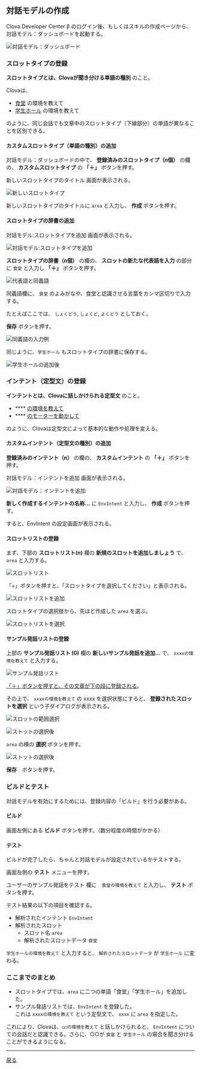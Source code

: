 ## 対話モデルの作成

Clova Developer Center β のログイン後、もしくはスキルの作成ページから、対話モデル：ダッシュボードを起動する。

![対話モデル：ダッシュボード](./fig11.png)

### スロットタイプの登録

**スロットタイプとは、Clovaが聞き分ける単語の種別** のこと。

Clovaは、

- <u>食堂</u> の環境を教えて
- <u>学生ホール</u> の環境を教えて

のように、同じ会話でも文章中のスロットタイプ（下線部分）の単語が異なることを区別できる。

#### カスタムスロットタイプ（単語の種別）の追加

対話モデル：ダッシュボードの中で、 **登録済みのスロットタイプ（n個）** の欄の、 **カスタムスロットタイプ** の **「＋」** ボタンを押す。

新しいスロットタイプのタイトル 画面が表示される。

![新しいスロットタイプ](./fig12.png)

新しいスロットタイプのタイトルに `area` と入力し、 **作成** ボタンを押す。

#### スロットタイプの辞書の追加

対話モデル:スロットタイプを追加 画面が表示される。

![対話モデル:スロットタイプを追加](./fig13.png)

**スロットタイプの辞書（n個）** の欄の、 **スロットの新たな代表語を入力** の部分に `食堂` と入力し **「＋」** ボタンを押す。

![代表語と同義語](./fig14.png)

同義語欄に、 `食堂` のよみがなや、食堂と認識させる言葉をカンマ区切りで入力する。

たとえばここでは、 `しょくどう`, `しょくど`, `よくどう` としておく。

**保存** ボタンを押す。

![同義語の入力例](./fig15.png)

同じように、`学生ホール` もスロットタイプの辞書に保存する。

![学生ホールの追加後](./fig16.png)


### インテント（定型文）の登録

**インテントとは、Clovaに話しかけられる定型文** のこと。

- **** <u>の環境を教えて</u>
- **** <u>のモーターを動かして</u>

のように、Clovaは定型文によって基本的な動作や処理を変える。

#### カスタムインテント（定型文の種別）の追加

**登録済みのインテント（n）** の欄の、 **カスタムインテント** の **「＋」** ボタンを押す。

対話モデル：インテントを追加 画面が表示される。

![対話モデル：インテントを追加](./fig17.png)

**新しく作成するインテントの名称...** に `EnvIntent` と入力し、 **作成** ボタンを押す。

すると、EnvIntent の設定画面が表示される。

#### スロットリストの登録

まず、下部の **スロットリスト(n)** 欄の **新規のスロットを追加しましょう** で、 `area` と入力する。

![スロットリスト](./fig18.png)

「+」ボタンを押すと、「スロットタイプを選択してください」と表示される。

![スロットリストを追加](./fig19.png)

スロットタイプの選択肢から、先ほど作成した `area` を選ぶ。

![スロットリストを選択](./fig1a.png)

#### サンプル発話リストの登録

上部の **サンプル発話リスト (0)** 欄の **新しいサンプル発話を追加...** で、 `xxxxの環境を教えて` と入力する。

![サンプル発話リスト](./fig1b.png)

<u>「＋」ボタンを押すと、その文章が下の段に登録される</u>。

その上で、 `xxxxの環境を教えて` の xxxx を選択状態にすると、 **登録されたスロットを選択** という子ダイアログが表示される。 

![スロットの範囲選択](./fig1c.png)

![ストットの選択後](./fig1d.png)

`area` の横の **選択** ボタンを押す。

![ストットの選択後](./fig1e.png)

**保存**　ボタンを押す。

### ビルドとテスト

対話モデルを有効にするためには、登録内容の「ビルド」を行う必要がある。

#### ビルド

画面左側にある **ビルド** ボタンを押す。（数分程度の時間がかかる）


#### テスト

ビルドが完了したら、ちゃんと対話モデルが設定されているかテストする。

画面左側の **テスト** メニューを押す。

ユーザーのサンプル発話をテスト 欄に　`食堂の環境を教えて` と入力し、 **テスト** ボタンを押す。

テスト結果の以下の項目を確認する。

- 解析されたインテント `EnvIntent`
- 解析されたスロット
    - スロット名 `area`
    - 解析されたスロットデータ `食堂`

`学生ホールの環境を教えて` と入力すると、 `解析されたスロットデータ` が `学生ホール` に変わる。

### ここまでのまとめ

- スロットタイプでは、`area` に二つの単語「食堂」「学生ホール」を追加した。
- サンプル発話リストでは、`EnvIntent` を登録した。<br>これは `xxxxの環境を教えて` という定型文で、 `xxxx` に `area` を指定した。

これにより、Clovaは、`○○の環境を教えて` と話しかけられると、 `EnvIntent` についての会話だと認識できる。さらに、○○が `食堂` と `学生ホール` の場合を聞き分けることができるようになる。

-----

[戻る](../README.md)